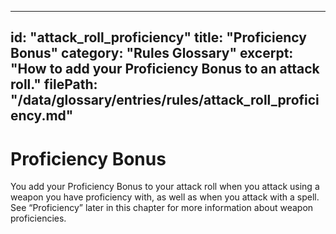
---
id: "attack_roll_proficiency"
title: "Proficiency Bonus"
category: "Rules Glossary"
excerpt: "How to add your Proficiency Bonus to an attack roll."
filePath: "/data/glossary/entries/rules/attack_roll_proficiency.md"
---
# Proficiency Bonus
You add your Proficiency Bonus to your attack roll when you attack using a weapon you have proficiency with, as well as when you attack with a spell. See “Proficiency” later in this chapter for more information about weapon proficiencies.
